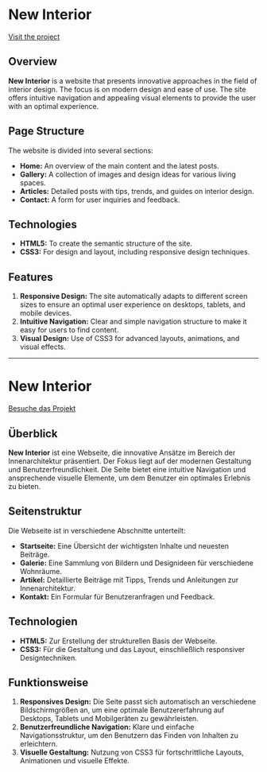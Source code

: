 # New Interior

[Visit the project](https://vittoriodemarzi.github.io/New-Interior/)

## Overview

**New Interior** is a website that presents innovative approaches in the field of interior design. The focus is on modern design and ease of use. The site offers intuitive navigation and appealing visual elements to provide the user with an optimal experience.

## Page Structure

The website is divided into several sections:

- **Home:** An overview of the main content and the latest posts.
- **Gallery:** A collection of images and design ideas for various living spaces.
- **Articles:** Detailed posts with tips, trends, and guides on interior design.
- **Contact:** A form for user inquiries and feedback.

## Technologies

- **HTML5:** To create the semantic structure of the site.
- **CSS3:** For design and layout, including responsive design techniques.

## Features

1. **Responsive Design:** The site automatically adapts to different screen sizes to ensure an optimal user experience on desktops, tablets, and mobile devices.
2. **Intuitive Navigation:** Clear and simple navigation structure to make it easy for users to find content.
3. **Visual Design:** Use of CSS3 for advanced layouts, animations, and visual effects.

-----------------------------------------------------------------------------------------------------------------------

# New Interior

[Besuche das Projekt](https://vittoriodemarzi.github.io/New-Interior/)

## Überblick

**New Interior** ist eine Webseite, die innovative Ansätze im Bereich der Innenarchitektur präsentiert. Der Fokus liegt auf der modernen Gestaltung und Benutzerfreundlichkeit. Die Seite bietet eine intuitive Navigation und ansprechende visuelle Elemente, um dem Benutzer ein optimales Erlebnis zu bieten.

## Seitenstruktur

Die Webseite ist in verschiedene Abschnitte unterteilt:

- **Startseite:** Eine Übersicht der wichtigsten Inhalte und neuesten Beiträge.
- **Galerie:** Eine Sammlung von Bildern und Designideen für verschiedene Wohnräume.
- **Artikel:** Detaillierte Beiträge mit Tipps, Trends und Anleitungen zur Innenarchitektur.
- **Kontakt:** Ein Formular für Benutzeranfragen und Feedback.

## Technologien

- **HTML5:** Zur Erstellung der strukturellen Basis der Webseite.
- **CSS3:** Für die Gestaltung und das Layout, einschließlich responsiver Designtechniken.

## Funktionsweise

1. **Responsives Design:** Die Seite passt sich automatisch an verschiedene Bildschirmgrößen an, um eine optimale Benutzererfahrung auf Desktops, Tablets und Mobilgeräten zu gewährleisten.
2. **Benutzerfreundliche Navigation:** Klare und einfache Navigationsstruktur, um den Benutzern das Finden von Inhalten zu erleichtern.
3. **Visuelle Gestaltung:** Nutzung von CSS3 für fortschrittliche Layouts, Animationen und visuelle Effekte.
